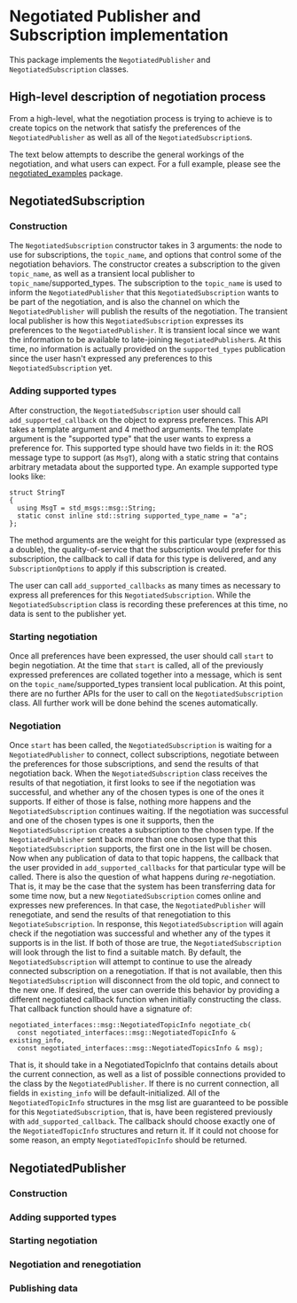 # Negotiated Publisher and Subscription implementation

This package implements the `NegotiatedPublisher` and `NegotiatedSubscription` classes.

## High-level description of negotiation process

From a high-level, what the negotiation process is trying to achieve is to create topics on the network that satisfy the preferences of the `NegotiatedPublisher` as well as all of the `NegotiatedSubscription`s.

The text below attempts to describe the general workings of the negotiation, and what users can expect.
For a full example, please see the [negotiated_examples](negotiated_examples) package.

## NegotiatedSubscription

### Construction

The `NegotiatedSubscription` constructor takes in 3 arguments: the node to use for subscriptions, the `topic_name`, and options that control some of the negotiation behaviors.
The constructor creates a subscription to the given `topic_name`, as well as a transient local publisher to `topic_name`/supported_types.
The subscription to the `topic_name` is used to inform the `NegotiatedPublisher` that this `NegotiatedSubscription` wants to be part of the negotiation, and is also the channel on which the `NegotiatedPublisher` will publish the results of the negotiation.
The transient local publisher is how this `NegotiatedSubscription` expresses its preferences to the `NegotiatedPublisher`.
It is transient local since we want the information to be available to late-joining `NegotiatedPublisher`s.
At this time, no information is actually provided on the `supported_types` publication since the user hasn't expressed any preferences to this `NegotiatedSubscription` yet.

### Adding supported types

After construction, the `NegotiatedSubscription` user should call `add_supported_callback` on the object to express preferences.
This API takes a template argument and 4 method arguments.
The template argument is the "supported type" that the user wants to express a preference for.
This supported type should have two fields in it: the ROS message type to support (as `MsgT`), along with a static string that contains arbitrary metadata about the supported type.
An example supported type looks like:

```
struct StringT
{
  using MsgT = std_msgs::msg::String;
  static const inline std::string supported_type_name = "a";
};
```

The method arguments are the weight for this particular type (expressed as a double), the quality-of-service that the subscription would prefer for this subscription, the callback to call if data for this type is delivered, and any `SubscriptionOptions` to apply if this subscription is created.

The user can call `add_supported_callbacks` as many times as necessary to express all preferences for this `NegotiatedSubscription`.
While the `NegotiatedSubscription` class is recording these preferences at this time, no data is sent to the publisher yet.

### Starting negotiation

Once all preferences have been expressed, the user should call `start` to begin negotiation.
At the time that `start` is called, all of the previously expressed preferences are collated together into a message, which is sent on the `topic_name`/supported_types transient local publication.
At this point, there are no further APIs for the user to call on the `NegotiatedSubscription` class.
All further work will be done behind the scenes automatically.

### Negotiation

Once `start` has been called, the `NegotiatedSubscription` is waiting for a `NegotiatedPublisher` to connect, collect subscriptions, negotiate between the preferences for those subscriptions, and send the results of that negotiation back.
When the `NegotiatedSubscription` class receives the results of that negotiation, it first looks to see if the negotiation was successful, and whether any of the chosen types is one of the ones it supports.
If either of those is false, nothing more happens and the `NegotiatedSubscription` continues waiting.
If the negotiation was successful and one of the chosen types is one it supports, then the `NegotiatedSubscription` creates a subscription to the chosen type.
If the `NegotiatedPublisher` sent back more than one chosen type that this `NegotiatedSubscription` supports, the first one in the list will be chosen.
Now when any publication of data to that topic happens, the callback that the user provided in `add_supported_callbacks` for that particular type will be called.
There is also the question of what happens during *re*-negotiation.
That is, it may be the case that the system has been transferring data for some time now, but a new `NegotiatedSubscription` comes online and expresses new preferences.
In that case, the `NegotiatedPublisher` will renegotiate, and send the results of that renegotiation to this `NegotiateSubscription`.
In response, this `NegotiatedSubscription` will again check if the negotiation was successful and whether any of the types it supports is in the list.
If both of those are true, the `NegotiatedSubscription` will look through the list to find a suitable match.
By default, the `NegotiatedSubscription` will attempt to continue to use the already connected subscription on a renegotiation.
If that is not available, then this `NegotiatedSubscription` will disconnect from the old topic, and connect to the new one.
If desired, the user can override this behavior by providing a different negotiated callback function when initially constructing the class.
That callback function should have a signature of:

```
negotiated_interfaces::msg::NegotiatedTopicInfo negotiate_cb(
  const negotiated_interfaces::msg::NegotiatedTopicInfo & existing_info,
  const negotiated_interfaces::msg::NegotiatedTopicsInfo & msg);

```

That is, it should take in a NegotiatedTopicInfo that contains details about the current connection, as well as a list of possible connections provided to the class by the `NegotiatedPublisher`.
If there is no current connection, all fields in `existing_info` will be default-initialized.
All of the `NegotiatedTopicInfo` structures in the msg list are guaranteed to be possible for this `NegotiatedSubscription`, that is, have been registered previously with `add_supported_callback`.
The callback should choose exactly one of the `NegotiatedTopicInfo` structures and return it.
If it could not choose for some reason, an empty `NegotiatedTopicInfo` should be returned.

## NegotiatedPublisher

### Construction

### Adding supported types

### Starting negotiation

### Negotiation and renegotiation

### Publishing data

